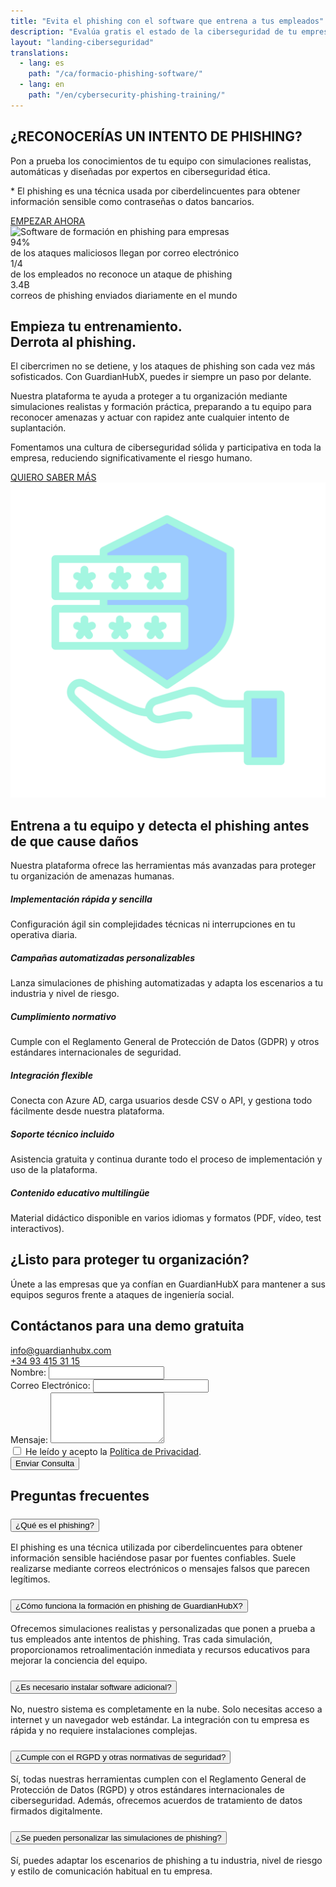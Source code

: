 ```yaml
---
title: "Evita el phishing con el software que entrena a tus empleados"
description: "Evalúa gratis el estado de la ciberseguridad de tu empresa con GuardianHubX. Entrena a tu equipo contra ataques de phishing con simulaciones realistas y personalizadas."
layout: "landing-ciberseguridad"
translations:
  - lang: es
    path: "/ca/formacio-phishing-software/"
  - lang: en
    path: "/en/cybersecurity-phishing-training/"
---
```


<!-- Hero Section -->
<section class="landing-hero-section">
  <div class="container">
    <div class="row align-items-center">
      <div class="col-lg-6 landing-fade-in">
        <h1 class="landing-hero-title">¿RECONOCERÍAS UN INTENTO DE PHISHING?</h1>
        <p class="landing-hero-subtitle">Pon a prueba los conocimientos de tu equipo con simulaciones realistas, automáticas y diseñadas por expertos en ciberseguridad ética.</p>
        <p class="landing-hero-disclaimer">* El phishing es una técnica usada por ciberdelincuentes para obtener información sensible como contraseñas o datos bancarios.</p>
        <a href="/es/formacion-phishing-software#contact" class="landing-btn landing-btn-primary" rel="nofollow">
          EMPEZAR AHORA <i class="fas fa-arrow-right landing-arrow-soft-green"></i>
        </a>
      </div>
      <div class="col-lg-6 text-center landing-slide-in-right">
        <div class="landing-hero-img-wrapper">
          <img src="/img/formacion-phishing.jpg" alt="Software de formación en phishing para empresas" class="landing-hero-img-custom" width="500" height="400" loading="lazy">
        </div>
      </div>
    </div>
  </div>
</section>

<!-- Stats Highlight -->
<section class="landing-stats-highlight">
  <div class="container">
    <div class="row text-center">
      <div class="col-md-4 mb-4 landing-fade-in">
        <div class="landing-stat-number">94%</div>
        <div class="landing-stat-text">de los ataques maliciosos llegan por correo electrónico</div>
      </div>
      <div class="col-md-4 mb-4 landing-fade-in">
        <div class="landing-stat-number">1/4</div>
        <div class="landing-stat-text">de los empleados no reconoce un ataque de phishing</div>
      </div>
      <div class="col-md-4 mb-4 landing-fade-in">
        <div class="landing-stat-number">3.4B</div>
        <div class="landing-stat-text">correos de phishing enviados diariamente en el mundo</div>
      </div>
    </div>
  </div>
</section>

<!-- Entrenamiento Section -->
<section class="landing-section">
  <div class="container">
    <div class="row align-items-center">
      <div class="col-lg-8 landing-slide-in-left">
        <h2 class="landing-section-title text-start">Empieza tu entrenamiento.<br>Derrota al phishing.</h2>
        <p class="mb-3 landing-text-muted">El cibercrimen no se detiene, y los ataques de phishing son cada vez más sofisticados. Con GuardianHubX, puedes ir siempre un paso por delante.</p>
        <p class="mb-3 landing-text-muted">Nuestra plataforma te ayuda a proteger a tu organización mediante simulaciones realistas y formación práctica, preparando a tu equipo para reconocer amenazas y actuar con rapidez ante cualquier intento de suplantación.</p>
        <p class="mb-4 landing-text-muted">Fomentamos una cultura de ciberseguridad sólida y participativa en toda la empresa, reduciendo significativamente el riesgo humano.</p>
        <a href="/es/formacion-phishing-software#contact" class="landing-btn landing-btn-primary" rel="nofollow">
          QUIERO SABER MÁS <i class="fas fa-arrow-right landing-arrow-soft-green"></i>
        </a>
      </div>
      <div class="col-lg-4 text-center landing-slide-in-right">
        <img src="/img/phishing-software.svg" alt="Software para formación en phishing empresarial" class="img-fluid landing-training-img" loading="lazy">
      </div>
    </div>
  </div>
</section>

<!-- Benefits Section -->
<section class="landing-section landing-section-alt">
  <div class="container">
    <h2 class="landing-section-title landing-fade-in">Entrena a tu equipo y detecta el phishing antes de que cause daños</h2>
    <p class="landing-section-subtitle landing-fade-in">Nuestra plataforma ofrece las herramientas más avanzadas para proteger tu organización de amenazas humanas.</p>
    <div class="row g-4">
      <div class="col-lg-4 col-md-6 landing-fade-in">
        <div class="landing-benefit-card">
          <div class="landing-benefit-icon">
            <i class="fas fa-rocket"></i>
          </div>
          <h5 class="landing-benefit-title">Implementación rápida y sencilla</h5>
          <p class="landing-benefit-text">Configuración ágil sin complejidades técnicas ni interrupciones en tu operativa diaria.</p>
        </div>
      </div>
      <div class="col-lg-4 col-md-6 landing-fade-in">
        <div class="landing-benefit-card">
          <div class="landing-benefit-icon">
            <i class="fas fa-robot"></i>
          </div>
          <h5 class="landing-benefit-title">Campañas automatizadas personalizables</h5>
          <p class="landing-benefit-text">Lanza simulaciones de phishing automatizadas y adapta los escenarios a tu industria y nivel de riesgo.</p>
        </div>
      </div>
      <div class="col-lg-4 col-md-6 landing-fade-in">
        <div class="landing-benefit-card">
          <div class="landing-benefit-icon">
            <i class="fas fa-shield-alt"></i>
          </div>
          <h5 class="landing-benefit-title">Cumplimiento normativo</h5>
          <p class="landing-benefit-text">Cumple con el Reglamento General de Protección de Datos (GDPR) y otros estándares internacionales de seguridad.</p>
        </div>
      </div>
      <div class="col-lg-4 col-md-6 landing-fade-in">
        <div class="landing-benefit-card">
          <div class="landing-benefit-icon">
            <i class="fas fa-plug"></i>
          </div>
          <h5 class="landing-benefit-title">Integración flexible</h5>
          <p class="landing-benefit-text">Conecta con Azure AD, carga usuarios desde CSV o API, y gestiona todo fácilmente desde nuestra plataforma.</p>
        </div>
      </div>
      <div class="col-lg-4 col-md-6 landing-fade-in">
        <div class="landing-benefit-card">
          <div class="landing-benefit-icon">
            <i class="fas fa-headset"></i>
          </div>
          <h5 class="landing-benefit-title">Soporte técnico incluido</h5>
          <p class="landing-benefit-text">Asistencia gratuita y continua durante todo el proceso de implementación y uso de la plataforma.</p>
        </div>
      </div>
      <div class="col-lg-4 col-md-6 landing-fade-in">
        <div class="landing-benefit-card">
          <div class="landing-benefit-icon">
            <i class="fas fa-graduation-cap"></i>
          </div>
          <h5 class="landing-benefit-title">Contenido educativo multilingüe</h5>
          <p class="landing-benefit-text">Material didáctico disponible en varios idiomas y formatos (PDF, vídeo, test interactivos).</p>
        </div>
      </div>
    </div>
  </div>
</section>

<div id="contact"></div>

<!-- CTA Section -->
<section class="landing-cta-section py-5">
  <div class="container text-center">
    <h2 class="landing-cta-title landing-fade-in">¿Listo para proteger tu organización?</h2>
    <p class="landing-cta-subtitle landing-fade-in">Únete a las empresas que ya confían en GuardianHubX para mantener a sus equipos seguros frente a ataques de ingeniería social.</p>
  </div>
</section>

<!-- Contact Form Section -->
<section class="landing-contact-section py-5">
  <div class="container">
    <h2 class="landing-section-title text-center mb-4">Contáctanos para una demo gratuita</h2>
    <div class="row justify-content-md-center mb-5">
      <div class="col-12 col-md-4 d-flex align-items-center justify-content-start mb-3">
        <i class="fas fa-envelope fa-2x landing-text-primary me-3"></i>
        <a href="mailto:info@guardianhubx.com" class="landing-text-muted fs-5">
          info@guardianhubx.com
        </a>
      </div>
      <div class="col-12 col-md-4 d-flex align-items-center justify-content-start mb-3">
        <i class="fas fa-phone fa-2x landing-text-primary me-3"></i>
        <a href="tel:+34934153115" class="landing-text-muted fs-5">
          +34 93 415 31 15
        </a>
      </div>
    </div>

  <form class="gform row g-4" id="contactForm" action="https://script.google.com/macros/s/AKfycbyJO3Rs4loBRevIsltI1Fcg48BH_WAtGm6Rezhea-0g_FutfYbM0MwOQfEkDI0XXGF5/exec"  method="POST" novalidate>
    <div class="col-12 col-md-6">
    <label for="name" class="form-label">Nombre:</label>
    <input type="text" id="name" name="name" class="form-control" required aria-required="true">
    </div>
    <div class="col-12 col-md-6">
    <label for="email" class="form-label">Correo Electrónico:</label>
    <input type="email" id="email" name="email" class="form-control" required aria-required="true">
    </div>    
    <div class="col-12">
    <label for="message" class="form-label">Mensaje:</label>
    <textarea id="message" name="message" rows="5" class="form-control" required aria-required="true"></textarea>
    </div>    
    <div class="col-12">
    <div class="form-check bg-light p-3 ps-5 rounded border">
        <input class="form-check-input" type="checkbox" id="privacy-policy" name="privacy-policy" required>
        <label class="form-check-label fw-bold ms-2" for="privacy-policy">
        He leído y acepto la <a href="/es/politica-de-privacidad" target="_blank" rel="noopener">Política de Privacidad</a>.
        </label>
    </div>
    </div>    
    <div class="col-12 text-center">
    <button type="submit" class="landing-btn landing-btn-primary px-5">Enviar Consulta</button>
    </div>
    <input type="hidden" name="g-recaptcha-response" id="g-recaptcha-response">
    <input type="hidden" name="_next" value="/es/gracias-phishing">
    <input type="hidden" name="_subject" value="Solicitud de información - Phishing">
    <input type="hidden" name="_autoresponse" value="Gracias por tu consulta. Nos pondremos en contacto contigo lo antes posible.">
    <input type="hidden" name="_template" value="table">
  </form>
  </div>
</section>

<!-- FAQ Section -->
<section class="landing-section py-5">
<div class="container">
<h2 class="landing-section-title text-center mb-4">Preguntas frecuentes</h2>
<div class="accordion" id="faqAccordion">
   
<!-- Pregunta 1 -->
<div class="accordion-item">
<h3 class="accordion-header" id="faq1">
    <button class="accordion-button collapsed" type="button" data-bs-toggle="collapse" data-bs-target="#faq1-collapse" aria-expanded="false" aria-controls="faq1-collapse">
    ¿Qué es el phishing?
    </button>
</h3>
<div id="faq1-collapse" class="accordion-collapse collapse" aria-labelledby="faq1" data-bs-parent="#faqAccordion">
    <div class="accordion-body">
    El phishing es una técnica utilizada por ciberdelincuentes para obtener información sensible haciéndose pasar por fuentes confiables. Suele realizarse mediante correos electrónicos o mensajes falsos que parecen legítimos.
    </div>
</div>
</div>

<!-- Pregunta 2 -->
<div class="accordion-item mt-3">
<h3 class="accordion-header" id="faq2">
    <button class="accordion-button collapsed" type="button" data-bs-toggle="collapse" data-bs-target="#faq2-collapse" aria-expanded="false" aria-controls="faq2-collapse">
    ¿Cómo funciona la formación en phishing de GuardianHubX?
    </button>
</h3>
<div id="faq2-collapse" class="accordion-collapse collapse" aria-labelledby="faq2" data-bs-parent="#faqAccordion">
    <div class="accordion-body">
    Ofrecemos simulaciones realistas y personalizadas que ponen a prueba a tus empleados ante intentos de phishing. Tras cada simulación, proporcionamos retroalimentación inmediata y recursos educativos para mejorar la conciencia del equipo.
    </div>
</div>
</div>

<!-- Pregunta 3 -->
<div class="accordion-item mt-3">
<h3 class="accordion-header" id="faq3">
    <button class="accordion-button collapsed" type="button" data-bs-toggle="collapse" data-bs-target="#faq3-collapse" aria-expanded="false" aria-controls="faq3-collapse">
    ¿Es necesario instalar software adicional?
    </button>
</h3>
<div id="faq3-collapse" class="accordion-collapse collapse" aria-labelledby="faq3" data-bs-parent="#faqAccordion">
    <div class="accordion-body">
    No, nuestro sistema es completamente en la nube. Solo necesitas acceso a internet y un navegador web estándar. La integración con tu empresa es rápida y no requiere instalaciones complejas.
    </div>
</div>
</div>

<!-- Pregunta 4 -->
<div class="accordion-item mt-3">
<h3 class="accordion-header" id="faq4">
    <button class="accordion-button collapsed" type="button" data-bs-toggle="collapse" data-bs-target="#faq4-collapse" aria-expanded="false" aria-controls="faq4-collapse">
    ¿Cumple con el RGPD y otras normativas de seguridad?
    </button>
</h3>
<div id="faq4-collapse" class="accordion-collapse collapse" aria-labelledby="faq4" data-bs-parent="#faqAccordion">
    <div class="accordion-body">
    Sí, todas nuestras herramientas cumplen con el Reglamento General de Protección de Datos (RGPD) y otros estándares internacionales de ciberseguridad. Además, ofrecemos acuerdos de tratamiento de datos firmados digitalmente.
    </div>
</div>
</div>

<!-- Pregunta 5 -->
<div class="accordion-item mt-3">
<h3 class="accordion-header" id="faq5">
    <button class="accordion-button collapsed" type="button" data-bs-toggle="collapse" data-bs-target="#faq5-collapse" aria-expanded="false" aria-controls="faq5-collapse">
    ¿Se pueden personalizar las simulaciones de phishing?
    </button>
</h3>
<div id="faq5-collapse" class="accordion-collapse collapse" aria-labelledby="faq5" data-bs-parent="#faqAccordion">
    <div class="accordion-body">
    Sí, puedes adaptar los escenarios de phishing a tu industria, nivel de riesgo y estilo de comunicación habitual en tu empresa.
    </div>
</div>
</div>
</div>
</div>
</section>